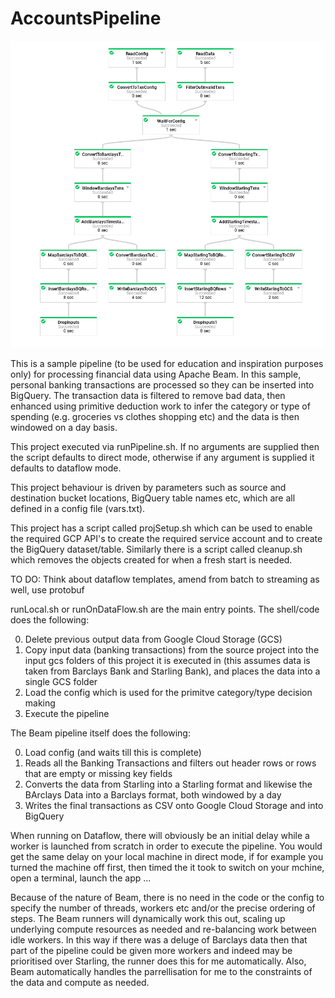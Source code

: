 # AccountsPipeline

![Graph](/docs/dflow.png)

This is a sample pipeline (to be used for education and inspiration purposes only) for processing financial data using Apache Beam. In this sample, personal banking transactions are processed so they can be inserted into BigQuery. The transaction data is filtered to remove bad data, then enhanced using primitive deduction work to infer the category or type of spending (e.g. groceries vs clothes shopping etc) and the data is then windowed on a day basis. 

This project executed via runPipeline.sh. If no arguments are supplied then the script defaults to direct mode, otherwise if any argument is supplied it defaults to dataflow mode. 

This project behaviour is driven by parameters such as source and destination bucket locations, BigQuery table names etc, which are all defined in a config file (vars.txt).

This project has a script called projSetup.sh which can be used to enable the required GCP API's to create the required service account and to create the BigQuery dataset/table. Similarly there is a script called cleanup.sh which removes the objects created for when a fresh start is needed.

TO DO: Think about dataflow templates, amend from batch to streaming as well, use protobuf

runLocal.sh or runOnDataFlow.sh are the main entry points. The shell/code does the following:

0) Delete previous output data from Google Cloud Storage (GCS)
1) Copy input data (banking transactions) from the source project into the input gcs folders of this project it is executed in (this assumes data is taken from Barclays Bank and Starling Bank), and places the data into a single GCS folder
2) Load the config which is used for the primitve category/type decision making
3) Execute the pipeline

The Beam pipeline itself does the following:

0) Load config (and waits till this is complete)
1) Reads all the Banking Transactions and filters out header rows or rows that are empty or missing key fields
2) Converts the data from Starling into a Starling format and likewise the BArclays Data into a Barclays format, both windowed by a day
3) Writes the final transactions as CSV onto Google Cloud Storage and into BigQuery

When running on Dataflow, there will obviously be an initial delay while a worker is launched from scratch in order to execute the pipeline. You would get the same delay on your local machine in direct mode, if for example you turned the machine off first, then timed the it took to switch on your mchine, open a terminal, launch the app ...

Because of the nature of Beam, there is no need in the code or the config to specify the number of threads, workers etc and/or the precise ordering of steps. The Beam runners will dynamically work this out, scaling up underlying compute resources as needed and re-balancing work between idle workers. In this way if there was a deluge of Barclays data then that part of the pipeline could be given more workers and indeed may be prioritised over Starling, the runner does this for me automatically. Also, Beam automatically handles the parrellisation for me to the constraints of the data and compute as needed.
